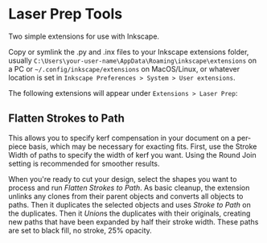 # Laser Prep Tools

Two simple extensions for use with Inkscape.

Copy or symlink the .py and .inx files to your Inkscape extensions folder,
usually `C:\Users\your-user-name\AppData\Roaming\inkscape\extensions` on a PC
or `~/.config/inkscape/extensions` on MacOS/Linux, or whatever location
is set in `Inkscape Preferences > System > User extensions`.

The following extensions will appear under `Extensions > Laser Prep`:

## Flatten Strokes to Path

This allows you to specify kerf compensation in your document on a per-piece
basis, which may be necessary for exacting fits. First, use the Stroke Width
of paths to specify the width of kerf you want. Using the Round Join setting
is recommended for smoother results.

When you're ready to cut your design, select the shapes you want to process
and run *Flatten Strokes to Path*. As basic cleanup, the extension unlinks
any clones from their parent objects and converts all objects to paths.
Then it duplicates the selected objects and uses *Stroke to Path* on the
duplicates. Then it *Union*s the duplicates with their originals,
creating new paths that have been expanded by half their stroke width.
These paths are set to black fill, no stroke, 25% opacity.


